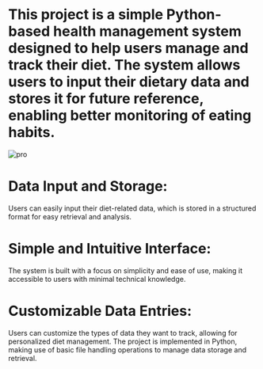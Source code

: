 # This project is a simple Python-based health management system designed to help users manage and track their diet. The system allows users to input their dietary data and stores it for future reference, enabling better monitoring of eating habits. 

![pro](https://github.com/user-attachments/assets/0e5863d2-2526-48e8-bf9e-747cef24ab17)

# Data Input and Storage: 
Users can easily input their diet-related data, which is stored in a structured format for easy retrieval and analysis.
# Simple and Intuitive Interface:
The system is built with a focus on simplicity and ease of use, making it accessible to users with minimal technical knowledge.
# Customizable Data Entries: 
Users can customize the types of data they want to track, allowing for personalized diet management.
The project is implemented in Python, making use of basic file handling operations to manage data storage and retrieval.
